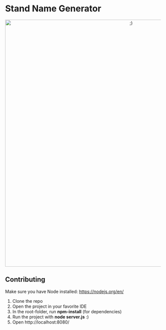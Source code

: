 # Stand Name Generator
<center>
    <img src="https://cdn.vox-cdn.com/thumbor/4E98u_RfYxa8pkRK79CyPClFABY=/0x0:1147x647/1200x800/filters:focal(483x233:665x415)/cdn.vox-cdn.com/uploads/chorus_image/image/70742090/Jotaro.0.jpeg" alt=";)" width="800"/>
</center>


## Contributing 
Make sure you have Node installed: https://nodejs.org/en/

<ol>
  <li>Clone the repo</li>
  <li>Open the project in your favorite IDE </li>
  <li>In the root-folder, run <strong>npm-install</strong> (for dependencies)</li>
  <li>Run the project with <strong>node server.js</strong> :)</li>
  <li>Open http://localhost:8080/</li>
</ol>

